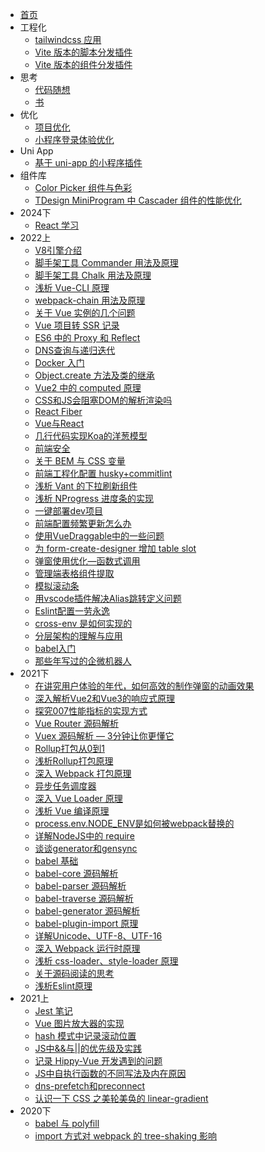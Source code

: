 - [首页](index.md)
- 工程化
  - [tailwindcss 应用](工程化/tailwindcss应用.md)
  - [Vite 版本的脚本分发插件](工程化/Vite版本的脚本分发插件.md)
  - [Vite 版本的组件分发插件](工程化/Vite版本的组件分发插件.md)
- 思考
  - [代码随想](思考/代码随想.md)
  - [书](思考/书.md)
- 优化
  - [项目优化](优化/项目优化.md)
  - [小程序登录体验优化](优化/小程序登录体验优化.md)
- Uni App
  - [基于 uni-app 的小程序插件](uni-app/基于uni-app的小程序插件.md)
- 组件库
  - [Color Picker 组件与色彩](组件库/ColorPicker组件与色彩.md)
  - [TDesign MiniProgram 中 Cascader 组件的性能优化](组件库/TDesignMiniProgram中Cascader组件的性能优化.md)
- 2024下
  - [React 学习](2024下/React学习.md)
- 2022上
  - [V8引擎介绍](2022上/V8引擎介绍.md)
  - [脚手架工具 Commander 用法及原理](2022上/脚手架工具Commander用法及原理.md)
  - [脚手架工具 Chalk 用法及原理](2022上/脚手架工具Chalk用法及原理.md)
  - [浅析 Vue-CLI 原理](2022上/浅析Vue-CLI原理.md)
  - [webpack-chain 用法及原理](2022上/webpack-chain用法及原理.md)
  - [关于 Vue 实例的几个问题](2022上/关于Vue实例的几个问题.md)
  - [Vue 项目转 SSR 记录](2022上/Vue项目转SSR记录.md)
  - [ES6 中的 Proxy 和 Reflect](2022上/ES6中的Proxy和Reflect.md)
  - [DNS查询与递归迭代](2022上/DNS查询与递归迭代.md)
  - [Docker 入门](2022上/Docker入门.md)
  - [Object.create 方法及类的继承](2022上/Object.create方法及类的继承.md)
  - [Vue2 中的 computed 原理](2022上/Vue2中的computed原理.md)
  - [CSS和JS会阻塞DOM的解析渲染吗](2022上/CSS和JS会阻塞DOM的解析渲染吗.md)
  - [React Fiber](2022上/ReactFiber.md)
  - [Vue与React](2022上/Vue与React.md)
  - [几行代码实现Koa的洋葱模型](2022上/几行代码实现Koa的洋葱模型.md)
  - [前端安全](2022上/前端安全.md)
  - [关于 BEM 与 CSS 变量](2022上/关于BEM与CSS变量.md)
  - [前端工程化配置 husky+commitlint](2022上/前端工程化配置husky+commitlint.md)
  - [浅析 Vant 的下拉刷新组件](2022上/浅析Vant的下拉刷新组件.md)
  - [浅析 NProgress 进度条的实现](2022上/浅析NProgress进度条的实现.md)
  - [一键部署dev项目](2022上/一键部署dev项目.md)
  - [前端配置频繁更新怎么办](2022上/前端配置频繁更新怎么办.md)
  - [使用VueDraggable中的一些问题](2022上/使用VueDraggable中的一些问题.md)
  - [为 form-create-designer 增加 table slot](2022上/为form-create-designer增加table-slot.md)
  - [弹窗使用优化—函数式调用](2022上/弹窗使用优化—函数式调用.md)
  - [管理端表格组件提取](2022上/管理端表格组件提取.md)
  - [模拟滚动条](2022上/模拟滚动条.md)
  - [用vscode插件解决Alias跳转定义问题](2022上/用vscode插件解决Alias跳转定义问题.md)
  - [Eslint配置一劳永逸](2022上/Eslint配置一劳永逸.md)
  - [cross-env 是如何实现的](2022上/cross-env是如何实现的.md)
  - [分层架构的理解与应用](2022上/分层架构的理解与应用.md)
  - [babel入门](2022上/babel入门.md)
  - [那些年写过的企微机器人](2022上/那些年写过的企微机器人.md)
- 2021下
  - [在讲究用户体验的年代，如何高效的制作弹窗的动画效果](2021下/在讲究用户体验的年代，如何高效的制作弹窗的动画效果.md)
  - [深入解析Vue2和Vue3的响应式原理](2021下/深入解析Vue2和Vue3的响应式原理.md)
  - [探究007性能指标的实现方式](2021下/探究007性能指标的实现方式（首屏加载时间的计算）.md)
  - [Vue Router 源码解析](2021下/VueRouter源码解析.md)
  - [Vuex 源码解析 — 3分钟让你更懂它](2021下/Vuex源码解析.md)
  - [Rollup打包从0到1](2021下/Rollup打包从0到1.md)
  - [浅析Rollup打包原理](2021下/浅析Rollup打包原理.md)
  - [深入 Webpack 打包原理](2021下/深入Webpack原理.md)
  - [异步任务调度器](2021下/异步任务调度器.md)
  - [深入 Vue Loader 原理](2021下/深入VueLoader原理.md)
  - [浅析 Vue 编译原理](2021下/浅析Vue编译原理.md)
  - [process.env.NODE_ENV是如何被webpack替换的](2021下/process.env.NODE_ENV是如何被webpack替换的.md)
  - [详解NodeJS中的 require](2021下/详解NodeJS中的require.md)
  - [谈谈generator和gensync](2021下/谈谈generator和gensync.md)
  - [babel 基础](2021下/babel基础.md)
  - [babel-core 源码解析](2021下/babel-core源码解析.md)
  - [babel-parser 源码解析](2021下/babel-parser源码解析.md)
  - [babel-traverse 源码解析](2021下/babel-traverse源码解析.md)
  - [babel-generator 源码解析](2021下/babel-generator源码解析.md)
  - [babel-plugin-import 原理](2021下/babel-plugin-import原理.md)
  - [详解Unicode、UTF-8、UTF-16](2021下/详解Unicode、UTF-8、UTF-16.md)
  - [深入 Webpack 运行时原理](2021下/深入Webpack运行时原理.md)
  - [浅析 css-loader、style-loader 原理](2021下/浅析css-loader、style-loader原理.md)
  - [关于源码阅读的思考](2021下/关于源码阅读的思考.md)
  - [浅析Eslint原理](2021下/浅析Eslint原理.md)
- 2021上
  - [Jest 笔记](2021上/Jest单元测试总结.md)
  - [Vue 图片放大器的实现](2021上/Vue图片放大器的实现.md)
  - [hash 模式中记录滚动位置](2021上/Vue项目hash模式中记录滚动位置.md)
  - [JS中&&与||的优先级及实践](2021上/JS中&&与||的优先级及实践.md)
  - [记录 Hippy-Vue 开发遇到的问题](2021上/记录Hippy-Vue开发遇到的问题.md)
  - [JS中自执行函数的不同写法及内在原因](2021上/JS中自执行函数的不同写法及内在原因.md)
  - [dns-prefetch和preconnect](2021上/前端优化之dns-prefetch和preconnect.md)
  - [认识一下 CSS 之美轮美奂的 linear-gradient](2021上/认识一下CSS之美轮美奂的linear-gradient.md)
- 2020下
  - [babel 与 polyfill](2020下/preset-env和polyfill及transform-runtime.md)
  - [import 方式对 webpack 的 tree-shaking 影响](2020下/import方式对webpack的tree-shaking影响.md)
